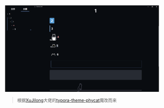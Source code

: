 ![exhibit](./images/exhibit.png)

> 根据[XuJilong](https://github.com/sumruler)大佬的[typora-theme-phycat](https://github.com/sumruler/typora-theme-phycat)魔改而来
